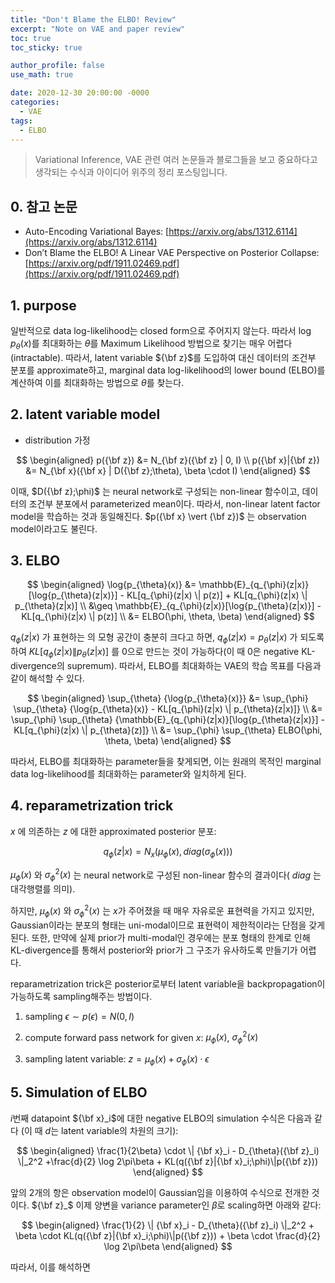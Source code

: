 ```yaml
---
title: "Don't Blame the ELBO! Review"
excerpt: "Note on VAE and paper review"
toc: true
toc_sticky: true

author_profile: false
use_math: true

date: 2020-12-30 20:00:00 -0000
categories: 
  - VAE
tags:
  - ELBO
---
```

> Variational Inference, VAE 관련 여러 논문들과 블로그들을 보고 중요하다고 생각되는 수식과 아이디어 위주의 정리 포스팅입니다.

## 0. 참고 논문 

* Auto-Encoding Variational Bayes: [https://arxiv.org/abs/1312.6114](https://arxiv.org/abs/1312.6114)
* Don’t Blame the ELBO! A Linear VAE Perspective on Posterior Collapse: [https://arxiv.org/pdf/1911.02469.pdf](https://arxiv.org/pdf/1911.02469.pdf)

## 1. purpose

일반적으로 data log-likelihood는 closed form으로 주어지지 않는다. 따라서 $\log{p_{\theta}(x)}$를 최대화하는 $\theta$를 Maximum Likelihood 방법으로 찾기는 매우 어렵다(intractable). 따라서, latent variable ${\bf z}$를 도입하여 대신 데이터의 조건부 분포를 approximate하고, marginal data log-likelihood의 lower bound (ELBO)를 계산하여 이를 최대화하는 방법으로 $\theta$를 찾는다.

## 2. latent variable model
* distribution 가정

$$
\begin{aligned}
p({\bf z}) &= N_{\bf z}({\bf z} | 0, I) \\
p({\bf x}|{\bf z}) &= N_{\bf x}({\bf x} | D({\bf z};\theta), \beta \cdot I) 
\end{aligned}
$$

이때, $D({\bf z};\phi)$ 는 neural network로 구성되는 non-linear 함수이고, 데이터의 조건부 분포에서 parameterized mean이다. 따라서, non-linear latent factor model을 학습하는 것과 동일해진다. $p({\bf x} \vert {\bf z})$ 는 observation model이라고도 불린다.

## 3. ELBO

$$
\begin{aligned}
\log{p_{\theta}(x)} &=  \mathbb{E}_{q_{\phi}(z|x)}[\log{p_{\theta}(z|x)}] - KL[q_{\phi}(z|x) \| p(z)] + KL[q_{\phi}(z|x) \| p_{\theta}(z|x)] \\
&\geq \mathbb{E}_{q_{\phi}(z|x)}[\log{p_{\theta}(z|x)}] - KL[q_{\phi}(z|x) \| p(z)] \\
&= ELBO(\phi, \theta, \beta)
\end{aligned}
$$

$q_{\phi}(z \vert x)$ 가 표현하는 의 모형 공간이 충분히 크다고 하면, $q_{\phi}(z \vert x) = p_{\theta}(z \vert x)$ 가 되도록 하여 $KL[q_{\phi}(z \vert x) \| p_{\theta}(z \vert x)]$ 를 0으로 만드는 것이 가능하다(이 때 0은 negative KL-divergence의 supremum). 따라서, ELBO를 최대화하는 VAE의 학습 목표를 다음과 같이 해석할 수 있다. 

$$
\begin{aligned}
\sup_{\theta} {\log{p_{\theta}(x)}} &= \sup_{\phi} \sup_{\theta} {\log{p_{\theta}(x)} - KL[q_{\phi}(z|x) \| p_{\theta}(z|x)]} \\
&= \sup_{\phi} \sup_{\theta} {\mathbb{E}_{q_{\phi}(z|x)}[\log{p_{\theta}(z|x)}] - KL[q_{\phi}(z|x) \| p_{\theta}(z)]} \\
&= \sup_{\phi} \sup_{\theta} ELBO(\phi, \theta, \beta)
\end{aligned} 
$$

따라서, ELBO를 최대화하는 parameter들을 찾게되면, 이는 원래의 목적인 marginal data log-likelihood를 최대화하는 parameter와 일치하게 된다.

## 4. reparametrization trick

$x$ 에 의존하는 $z$ 에 대한 approximated posterior 분포:

$$q_{\phi}(z \vert x) = N_x(\mu_{\phi}(x), diag(\sigma_{\phi}(x)))$$

$\mu_{\phi}(x)$ 와 $\sigma^2_{\phi}(x)$ 는 neural network로 구성된 non-linear 함수의 결과이다( $diag$ 는 대각행렬를 의미).

하지만, $\mu_{\phi}(x)$ 와 $\sigma^2_{\phi}(x)$ 는 $x$가 주어졌을 때 매우 자유로운 표현력을 가지고 있지만, Gaussian이라는 분포의 형태는 uni-modal이므로 표현력이 제한적이라는 단점을 갖게 된다. 또한, 만약에 실제 prior가 multi-modal인 경우에는 분포 형태의 한계로 인해 KL-divergence를 통해서 posterior와 prior가 그 구조가 유사하도록 만들기가 어렵다.

reparametrization trick은 posterior로부터 latent variable을 backpropagation이 가능하도록 sampling해주는 방법이다.

1. sampling $\epsilon \sim p(\epsilon) = N(0, I)$ 
	
2. compute forward pass network for given $x$:  $\mu_{\phi}(x)$, $\sigma^2_{\phi}(x)$

3. sampling latent variable: $z = \mu_{\phi}(x) + \sigma_{\phi}(x) \cdot \epsilon$

## 5. Simulation of ELBO

$i$번째 datapoint ${\bf x}_i$에 대한 negative ELBO의 simulation 수식은 다음과 같다 (이 때 $d$는 latent variable의 차원의 크기):

$$
\begin{aligned}
\frac{1}{2\beta} \cdot \| {\bf x}_i - D_{\theta}({\bf z}_i) \|_2^2 +\frac{d}{2} \log 2\pi\beta + KL(q({\bf z}|{\bf x}_i;\phi)\|p({\bf z})) 
\end{aligned}
$$

앞의 2개의 항은 observation model이 Gaussian임을 이용하여 수식으로 전개한 것이다. ${\bf z}_$ 이제 양변을 variance parameter인 $\beta$로 scaling하면 아래와 같다:

$$
\begin{aligned}
\frac{1}{2} \| {\bf x}_i - D_{\theta}({\bf z}_i) \|_2^2 + \beta \cdot KL(q({\bf z}|{\bf x}_i;\phi)\|p({\bf z})) + \beta \cdot \frac{d}{2} \log 2\pi\beta
\end{aligned}
$$

따라서, 이를 해석하면 
<!--stackedit_data:
eyJoaXN0b3J5IjpbLTEwMDk2MDUxMDQsMTk3MzQ3MDIxMSwtND
YxNDczMjc1LC0xMDM0MzQ4NTcwLDc2MDA3NjM4OV19
-->